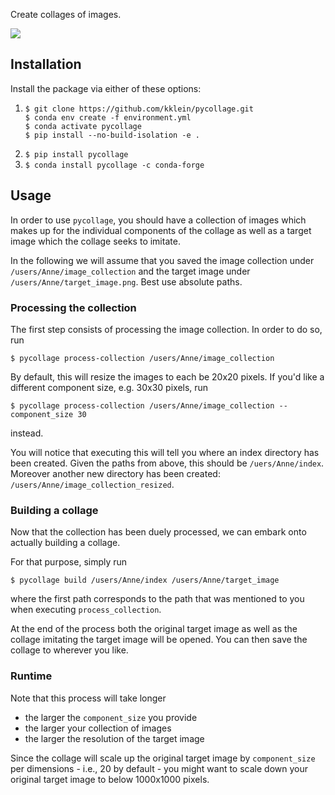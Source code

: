 Create collages of images.

![](tomato.png)

## Installation

Install the package via either of these options:
1. ```console
   $ git clone https://github.com/kklein/pycollage.git
   $ conda env create -f environment.yml
   $ conda activate pycollage
   $ pip install --no-build-isolation -e .
   ```
2. `$ pip install pycollage`
3. `$ conda install pycollage -c conda-forge`

## Usage

In order to use `pycollage`, you should have a collection of images
which makes up for the individual components of the collage as well
as a target image which the collage seeks to imitate.

In the following we will assume that you saved the image collection under
`/users/Anne/image_collection` and the target image under
`/users/Anne/target_image.png`. Best use absolute paths.

### Processing the collection

The first step consists of processing the image collection. In order to do so,
run

```
$ pycollage process-collection /users/Anne/image_collection
```

By default, this will resize the images to each be 20x20 pixels. If you'd like
a different component size, e.g. 30x30 pixels, run

```
$ pycollage process-collection /users/Anne/image_collection --component_size 30
```

instead.

You will notice that executing this will tell you where an index directory has been
created. Given the paths from above, this should be `/uers/Anne/index`. Moreover
another new directory has been created: `/users/Anne/image_collection_resized`.

### Building a collage

Now that the collection has been duely processed, we can embark onto actually building a collage.

For that purpose, simply run

```
$ pycollage build /users/Anne/index /users/Anne/target_image
```

where the first path corresponds to the path that was mentioned to you
when executing `process_collection`.

At the end of the process both the original target image as well as the collage
imitating the target image will be opened. You can then save the collage to wherever
you like.


### Runtime
Note that this process will take longer
* the larger the `component_size` you provide
* the larger your collection of images
* the larger the resolution of the target image

Since the collage will scale up the original target image by `component_size` per
dimensions - i.e., 20 by default - you might want to scale down your original
target image to below 1000x1000 pixels.
